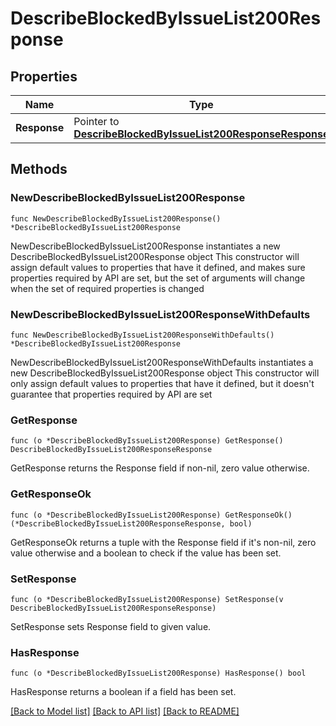 # DescribeBlockedByIssueList200Response

## Properties

Name | Type | Description | Notes
------------ | ------------- | ------------- | -------------
**Response** | Pointer to [**DescribeBlockedByIssueList200ResponseResponse**](DescribeBlockedByIssueList200ResponseResponse.md) |  | [optional] 

## Methods

### NewDescribeBlockedByIssueList200Response

`func NewDescribeBlockedByIssueList200Response() *DescribeBlockedByIssueList200Response`

NewDescribeBlockedByIssueList200Response instantiates a new DescribeBlockedByIssueList200Response object
This constructor will assign default values to properties that have it defined,
and makes sure properties required by API are set, but the set of arguments
will change when the set of required properties is changed

### NewDescribeBlockedByIssueList200ResponseWithDefaults

`func NewDescribeBlockedByIssueList200ResponseWithDefaults() *DescribeBlockedByIssueList200Response`

NewDescribeBlockedByIssueList200ResponseWithDefaults instantiates a new DescribeBlockedByIssueList200Response object
This constructor will only assign default values to properties that have it defined,
but it doesn't guarantee that properties required by API are set

### GetResponse

`func (o *DescribeBlockedByIssueList200Response) GetResponse() DescribeBlockedByIssueList200ResponseResponse`

GetResponse returns the Response field if non-nil, zero value otherwise.

### GetResponseOk

`func (o *DescribeBlockedByIssueList200Response) GetResponseOk() (*DescribeBlockedByIssueList200ResponseResponse, bool)`

GetResponseOk returns a tuple with the Response field if it's non-nil, zero value otherwise
and a boolean to check if the value has been set.

### SetResponse

`func (o *DescribeBlockedByIssueList200Response) SetResponse(v DescribeBlockedByIssueList200ResponseResponse)`

SetResponse sets Response field to given value.

### HasResponse

`func (o *DescribeBlockedByIssueList200Response) HasResponse() bool`

HasResponse returns a boolean if a field has been set.


[[Back to Model list]](../README.md#documentation-for-models) [[Back to API list]](../README.md#documentation-for-api-endpoints) [[Back to README]](../README.md)


